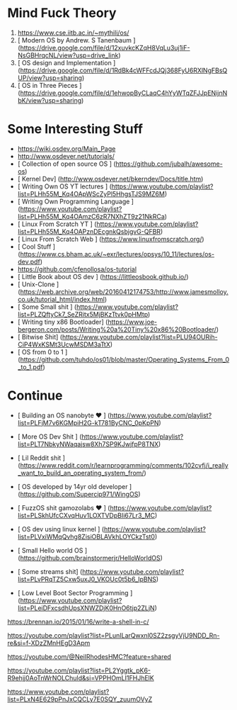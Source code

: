 # Mind Fuck Theory
1. https://www.cse.iitb.ac.in/~mythili/os/
2. [ Modern OS by Andrew. S Tanenbaum ] (https://drive.google.com/file/d/12xuvkcKZqH8VqLu3uj1iF-NsGBHrqcNL/view?usp=drive_link)
3. [ OS design and Implementation ] (https://drive.google.com/file/d/1RdBk4cWFFcdJQj368FyU6RXlNgFBsQUP/view?usp=sharing)
4. [ OS in Three Pieces ] (https://drive.google.com/file/d/1ehwopByCLaqC4hYyWTqZFJJpENijnNbK/view?usp=sharing)

# Some Interesting Stuff

- https://wiki.osdev.org/Main_Page
- http://www.osdever.net/tutorials/
- [ Collection of open source OS ] (https://github.com/jubalh/awesome-os)
- [ Kernel Dev] (http://www.osdever.net/bkerndev/Docs/title.htm)
- [ Writing Own OS YT lectures ] (https://www.youtube.com/playlist?list=PLHh55M_Kq4OApWScZyPl5HhgsTJS9MZ6M)
- [ Writing Own Programming Language ] (https://www.youtube.com/playlist?list=PLHh55M_Kq4OAmzC6zR7NXhZT9z21NkRCa)
- [ Linux From Scratch YT ] (https://www.youtube.com/playlist?list=PLHh55M_Kq4OAPznDEcgnkQsbjgvG-QFBR)
- [ Linux From Scratch Web ] (https://www.linuxfromscratch.org/)
- [ Cool Stuff ] (https://www.cs.bham.ac.uk/~exr/lectures/opsys/10_11/lectures/os-dev.pdf)
- https://github.com/cfenollosa/os-tutorial
- [ Little Book about OS dev ] (https://littleosbook.github.io/)
- [ Unix-Clone ] (https://web.archive.org/web/20160412174753/http://www.jamesmolloy.co.uk/tutorial_html/index.html)
- [ Some Small shit ] (https://www.youtube.com/playlist?list=PLZQftyCk7_SeZRitx5MjBKzTtvk0pHMtp)
- [ Writing tiny x86 Bootloader] (https://www.joe-bergeron.com/posts/Writing%20a%20Tiny%20x86%20Bootloader/)
- [ Bitwise Shit] (https://www.youtube.com/playlist?list=PLU94OURih-CiP4WxKSMt3UcwMSDM3aTtX)
- [ OS from 0 to 1 ] (https://github.com/tuhdo/os01/blob/master/Operating_Systems_From_0_to_1.pdf)

# Continue
- [ Building an OS nanobyte ❤️  ] (https://www.youtube.com/playlist?list=PLFjM7v6KGMpiH2G-kT781ByCNC_0pKpPN)
- [ More OS Dev Shit ] (https://www.youtube.com/playlist?list=PLT7NbkyNWaqajsw8Xh7SP9KJwjfpP8TNX)
- [ Lil Reddit shit ] (https://www.reddit.com/r/learnprogramming/comments/102cvfj/i_really_want_to_build_an_operating_system_from/)
- [ OS developed by 14yr old developer ] (https://github.com/Supercip971/WingOS)

- [ FuzzOS shit gamozolabs ❤️ ] (https://www.youtube.com/playlist?list=PLSkhUfcCXvqHuv1LOXTVDpBIi67Lr3_MC)
- [ OS dev using linux kernel ] (https://www.youtube.com/playlist?list=PLVxiWMqQvhg8ZisiOBLAVkhLOYCkzTst0)
- [ Small Hello world OS ] (https://github.com/brainstormerjr/HelloWorldOS)
- [ Some streams shit] (https://www.youtube.com/playlist?list=PLvPRqTZ5Cxw5uxJ0_VKOUc0t5b6_IpBNS)
- [ Low Level Boot Sector Programming ] (https://www.youtube.com/playlist?list=PLeiDFxcsdhUpsXNWZDjK0HnO6tjp2ZLjN)

https://brennan.io/2015/01/16/write-a-shell-in-c/

https://youtube.com/playlist?list=PLunILarQwxnl0SZ2zsgyVjU9NDD_Rn-re&si=f-XDzZMnHEgD3Apm

https://youtube.com/@NeilRhodesHMC?feature=shared

https://youtube.com/playlist?list=PL2Yggtk_pK6-R9ehjj0AoTnWrNOLChuld&si=VPPHOmLI1FHJhElK

https://www.youtube.com/playlist?list=PLxN4E629pPnJxCQCLy7E0SQY_zuumOVyZ
